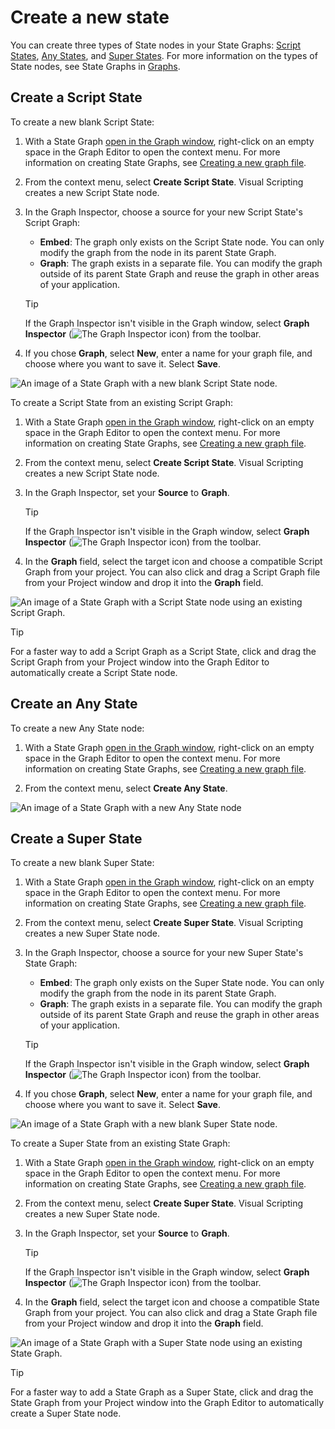 # Create a new state 

You can create three types of State nodes in your State Graphs: [Script States](#create-a-script-state), [Any States](#create-an-any-state), and [Super States](#create-a-super-state). For more information on the types of State nodes, see State Graphs in [Graphs](vs-graph-types.md#state-graphs).

## Create a Script State

To create a new blank Script State: 

1. With a State Graph [open in the Graph window](vs-open-graph-edit.md), right-click on an empty space in the Graph Editor to open the context menu. 
    For more information on creating State Graphs, see [Creating a new graph file](vs-create-graph.md).

2. From the context menu, select **Create Script State**. 
    Visual Scripting creates a new Script State node. 

3. In the Graph Inspector, choose a source for your new Script State's Script Graph: 

   - **Embed**: The graph only exists on the Script State node. You can only modify the graph from the node in its parent State Graph.
   - **Graph**: The graph exists in a separate file. You can modify the graph outside of its parent State Graph and reuse the graph in other areas of your application. 

    > [!TIP]
    > If the Graph Inspector isn't visible in the Graph window, select **Graph Inspector** (![The Graph Inspector icon](images/vs-graph-inspector-icon.png)) from the toolbar.

3. If you chose **Graph**, select **New**, enter a name for your graph file, and choose where you want to save it. Select **Save**. 

![An image of a State Graph with a new blank Script State node.](images/vs-blank-graph-script-state-example.png)

To create a Script State from an existing Script Graph: 

1. With a State Graph [open in the Graph window](vs-open-graph-edit.md), right-click on an empty space in the Graph Editor to open the context menu. 
    For more information on creating State Graphs, see [Creating a new graph file](vs-create-graph.md).

2. From the context menu, select **Create Script State**.
    Visual Scripting creates a new Script State node.

3. In the Graph Inspector, set your **Source** to **Graph**. 

    > [!TIP]
    > If the Graph Inspector isn't visible in the Graph window, select **Graph Inspector** (![The Graph Inspector icon](images/vs-graph-inspector-icon.png)) from the toolbar.

4. In the **Graph** field, select the target icon and choose a compatible Script Graph from your project. You can also click and drag a Script Graph file from your Project window and drop it into the **Graph** field. 

![An image of a State Graph with a Script State node using an existing Script Graph.](images/vs-existing-graph-example-script-state.png)

> [!TIP]
> For a faster way to add a Script Graph as a Script State, click and drag the Script Graph from your Project window into the Graph Editor to automatically create a Script State node. 


## Create an Any State 

To create a new Any State node: 

1. With a State Graph [open in the Graph window](vs-open-graph-edit.md), right-click on an empty space in the Graph Editor to open the context menu. 
    For more information on creating State Graphs, see [Creating a new graph file](vs-create-graph.md).

2. From the context menu, select **Create Any State**. 

![An image of a State Graph with a new Any State node](images/vs-states-any-state-node.png)


## Create a Super State 

To create a new blank Super State: 

1. With a State Graph [open in the Graph window](vs-open-graph-edit.md), right-click on an empty space in the Graph Editor to open the context menu. 
    For more information on creating State Graphs, see [Creating a new graph file](vs-create-graph.md).

2. From the context menu, select **Create Super State**. 
    Visual Scripting creates a new Super State node. 

3. In the Graph Inspector, choose a source for your new Super State's State Graph: 

   - **Embed**: The graph only exists on the Super State node. You can only modify the graph from the node in its parent State Graph.
   - **Graph**: The graph exists in a separate file. You can modify the graph outside of its parent State Graph and reuse the graph in other areas of your application. 

    > [!TIP]
    > If the Graph Inspector isn't visible in the Graph window, select **Graph Inspector** (![The Graph Inspector icon](images/vs-graph-inspector-icon.png)) from the toolbar.

3. If you chose **Graph**, select **New**, enter a name for your graph file, and choose where you want to save it. Select **Save**. 

![An image of a State Graph with a new blank Super State node.](images/vs-blank-graph-super-state-example.png)

To create a Super State from an existing State Graph: 

1. With a State Graph [open in the Graph window](vs-open-graph-edit.md), right-click on an empty space in the Graph Editor to open the context menu. 
    For more information on creating State Graphs, see [Creating a new graph file](vs-create-graph.md).

2. From the context menu, select **Create Super State**.
    Visual Scripting creates a new Super State node.

3. In the Graph Inspector, set your **Source** to **Graph**. 

    > [!TIP]
    > If the Graph Inspector isn't visible in the Graph window, select **Graph Inspector** (![The Graph Inspector icon](images/vs-graph-inspector-icon.png)) from the toolbar.

4. In the **Graph** field, select the target icon and choose a compatible State Graph from your project. You can also click and drag a State Graph file from your Project window and drop it into the **Graph** field. 

![An image of a State Graph with a Super State node using an existing State Graph.](images/vs-existing-graph-example-super-state.png)

> [!TIP]
> For a faster way to add a State Graph as a Super State, click and drag the State Graph from your Project window into the Graph Editor to automatically create a Super State node. 
